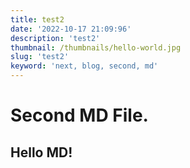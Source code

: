 ```yaml
---
title: test2
date: '2022-10-17 21:09:96'
description: 'test2'
thumbnail: /thumbnails/hello-world.jpg
slug: 'test2'
keyword: 'next, blog, second, md'
---
```

# Second MD File.

## Hello MD!